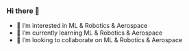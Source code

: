 ### Hi there 👋

- 👀 I’m interested in ML & Robotics & Aerospace
- 🌱 I’m currently learning ML & Robotics & Aerospace
- 💞️ I’m looking to collaborate on ML & Robotics & Aerospace

<!--
**huamichaelchen/huamichaelchen** is a ✨ _special_ ✨ repository because its `README.md` (this file) appears on your GitHub profile.

Here are some ideas to get you started:

- 🔭 I’m currently working on ...
- 🌱 I’m currently learning ...
- 👯 I’m looking to collaborate on ...
- 🤔 I’m looking for help with ...
- 💬 Ask me about ...
- 📫 How to reach me: ...
- 😄 Pronouns: ...
- ⚡ Fun fact: ...
-->
